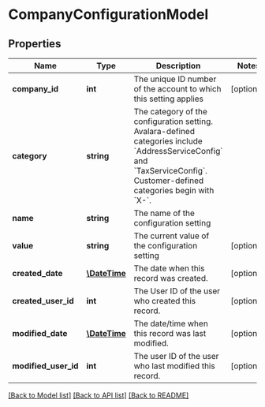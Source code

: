 # CompanyConfigurationModel

## Properties
Name | Type | Description | Notes
------------ | ------------- | ------------- | -------------
**company_id** | **int** | The unique ID number of the account to which this setting applies | [optional] 
**category** | **string** | The category of the configuration setting.  Avalara-defined categories include &#x60;AddressServiceConfig&#x60; and &#x60;TaxServiceConfig&#x60;.  Customer-defined categories begin with &#x60;X-&#x60;. | 
**name** | **string** | The name of the configuration setting | 
**value** | **string** | The current value of the configuration setting | [optional] 
**created_date** | [**\DateTime**](\DateTime.md) | The date when this record was created. | [optional] 
**created_user_id** | **int** | The User ID of the user who created this record. | [optional] 
**modified_date** | [**\DateTime**](\DateTime.md) | The date/time when this record was last modified. | [optional] 
**modified_user_id** | **int** | The user ID of the user who last modified this record. | [optional] 

[[Back to Model list]](../README.md#documentation-for-models) [[Back to API list]](../README.md#documentation-for-api-endpoints) [[Back to README]](../README.md)


